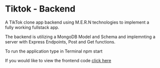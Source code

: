 # Tiktok - Backend

A TikTok clone app backend using M.E.R.N technologies to implement a fully working fullstack app.

The backend is utilizing a MongoDB Model and Schema and implemnting a server with Express Endpoints, Post and Get
functions.

To run the application type in Terminal npm start

If you would like to view the frontend code [click here](https://github.com/elad-massad/tiktok-frontend)
